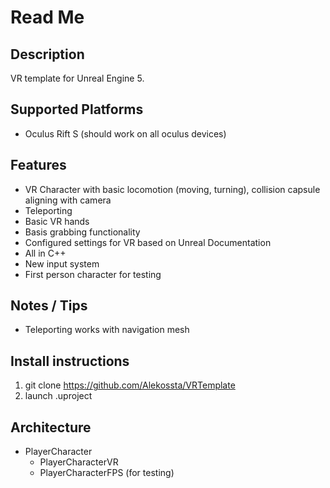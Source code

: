 # Read Me

## Description

VR template for Unreal Engine 5.

## Supported Platforms

- Oculus Rift S (should work on all oculus devices)

## Features

- VR Character with basic locomotion (moving, turning), collision capsule aligning with camera
- Teleporting
- Basic VR hands
- Basis grabbing functionality
- Configured settings for VR based on Unreal Documentation
- All in C++
- New input system
- First person character for testing

## Notes / Tips

- Teleporting works with navigation mesh

## Install instructions

1. git clone https://github.com/Alekossta/VRTemplate
2. launch .uproject

## Architecture

- PlayerCharacter
    - PlayerCharacterVR
    - PlayerCharacterFPS (for testing)
